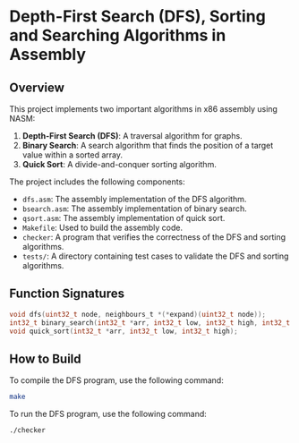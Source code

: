 # Depth-First Search (DFS), Sorting and Searching Algorithms in Assembly

## Overview

This project implements two important algorithms in x86 assembly using NASM:
1. **Depth-First Search (DFS)**: A traversal algorithm for graphs.
2. **Binary Search**: A search algorithm that finds the position of a target value within a sorted array.
3. **Quick Sort**: A divide-and-conquer sorting algorithm.

The project includes the following components:
- `dfs.asm`: The assembly implementation of the DFS algorithm.
- `bsearch.asm`: The assembly implementation of binary search.
- `qsort.asm`: The assembly implementation of quick sort.
- `Makefile`: Used to build the assembly code.
- `checker`: A program that verifies the correctness of the DFS and sorting algorithms.
- `tests/`: A directory containing test cases to validate the DFS and sorting algorithms.

## Function Signatures

```c
void dfs(uint32_t node, neighbours_t *(*expand)(uint32_t node));
int32_t binary_search(int32_t *arr, int32_t low, int32_t high, int32_t target);
void quick_sort(int32_t *arr, int32_t low, int32_t high);
```

## How to Build

To compile the DFS program, use the following command:

```bash
make
```

To run the DFS program, use the following command:
```bash
./checker
```
